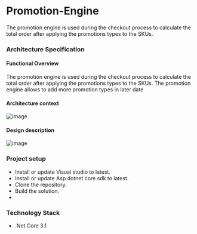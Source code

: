 # Promotion-Engine
The promotion engine is used during the checkout process to calculate the total order after applying the promotions types to the SKUs.


### Architecture Specification
  #### Functional Overview
  The promotion engine is used during the checkout process to calculate the total order after applying the promotions types to the SKUs. The promotion engine allows to add more promotion types in later date
  
  #### Architecture context
  
![image](https://user-images.githubusercontent.com/13185803/150667477-a6222d46-99b0-4154-8d58-4e5a4de78c0b.png)



  #### Design description
  
  ![image](https://user-images.githubusercontent.com/13185803/150668856-0a8b7ea5-09b8-44c1-a862-617059e0ffb4.png)
  
  
 ### Project setup
* Install or update Visual studio to latest.
* Install or update Asp dotnet core sdk to latest.
* Clone the repository.
* Build the solution.
* 
 ### Technology Stack 
* .Net Core 3.1
